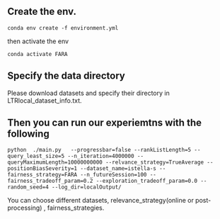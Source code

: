 ## Create the env.
    conda env create -f environment.yml
then activate the env 

    conda activate FARA
## Specify the data directory 
Please download datasets and specify their directory in LTRlocal_dataset_info.txt.

## Then you can run our experiemtns with the following 
    python  ./main.py   --progressbar=false --rankListLength=5 --query_least_size=5 --n_iteration=4000000 --queryMaximumLength=10000000000 --relvance_strategy=TrueAverage --positionBiasSeverity=1 --dataset_name=istella-s --fairness_strategy=FARA --n_futureSession=100 --fairness_tradeoff_param=0.2 --exploration_tradeoff_param=0.0 --random_seed=4 --log_dir=localOutput/

You can choose different datasets, relevance_strategy(online or post-processing) , fairness_strategies.













